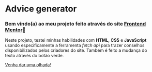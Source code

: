 # Advice generator

### Bem vindo(a) ao meu projeto feito através do site [Frontend Mentor](https://www.frontendmentor.io/home)🔗

Neste projeto, testei minhas habilidades com **HTML**, **CSS** e **JavaScript** usando especificamente a ferramenta *fetch api* para trazer conselhos disponibilizados pelos criadores do site. Também é feito a mudança do texto através do botão verde.

[Venha dar uma olhada!](https://advice-generator-deploy-pied.vercel.app)

